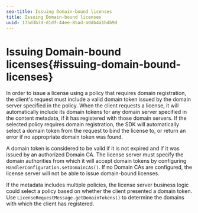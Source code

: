 ```yaml
---
seo-title: Issuing Domain-bound licenses
title: Issuing Domain-bound licenses
uuid: 175d3b7d-d1df-44ee-85ad-a0db4a1bdb9d
---
```


# Issuing Domain-bound licenses{#issuing-domain-bound-licenses}

In order to issue a license using a policy that requires domain registration, the client's request must include a valid domain token issued by the domain server specified in the policy. When the client requests a license, it will automatically include its domain tokens for any domain server specified in the content metadata, if it has registered with those domain servers. If the selected policy requires domain registration, the SDK will automatically select a domain token from the request to bind the license to, or return an error if no appropriate domain token was found.

A domain token is considered to be valid if it is not expired and if it was issued by an authorized Domain CA. The license server must specify the domain authorities from which it will accept domain tokens by configuring `HandlerConfiguration.setDomainCAs()`. If no Domain CAs are configured, the license server will not be able to issue domain-bound licenses.

If the metadata includes multiple policies, the license server business logic could select a policy based on whether the client presented a domain token. Use `LicenseRequestMessage.getDomainTokens()` to determine the domains with which the client has registered. 
